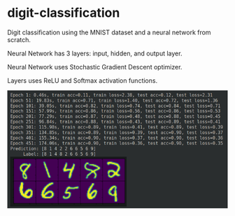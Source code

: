 # digit-classification
Digit classification using the MNIST dataset and a neural network from scratch.

Neural Network has 3 layers: input, hidden, and output layer.

Neural Network uses Stochastic Gradient Descent optimizer.

Layers uses ReLU and Softmax activation functions.

![](https://github.com/josh-truong/digit-classification/blob/main/demo.png)
